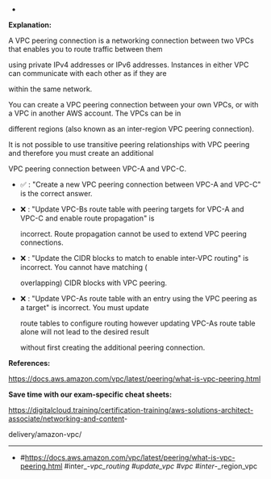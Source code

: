 *

**Explanation:**

A VPC peering connection is a networking connection between two VPCs that enables you to route traffic between them

using private IPv4 addresses or IPv6 addresses. Instances in either VPC can communicate with each other as if they are

within the same network.

You can create a VPC peering connection between your own VPCs, or with a VPC in another AWS account. The VPCs can be in

different regions (also known as an inter-region VPC peering connection).

It is not possible to use transitive peering relationships with VPC peering and therefore you must create an additional

VPC peering connection between VPC-A and VPC-C.

* ✅ :  "Create a new VPC peering connection between VPC-A and VPC-C" is the correct answer.

* ❌ :  "Update VPC-Bs route table with peering targets for VPC-A and VPC-C and enable route propagation" is

  incorrect. Route propagation cannot be used to extend VPC peering connections.

* ❌ :  "Update the CIDR blocks to match to enable inter-VPC routing" is incorrect. You cannot have matching (

  overlapping) CIDR blocks with VPC peering.

* ❌ :  "Update VPC-As route table with an entry using the VPC peering as a target" is incorrect. You must update

  route tables to configure routing however updating VPC-As route table alone will not lead to the desired result

  without first creating the additional peering connection.

**References:**

<https://docs.aws.amazon.com/vpc/latest/peering/what-is-vpc-peering.html>

**Save time with our exam-specific cheat sheets:**

<https://digitalcloud.training/certification-training/aws-solutions-architect-associate/networking-and-content>-

delivery/amazon-vpc/

----
* #<https://docs.aws.amazon.com/vpc/latest/peering/what-is-vpc-peering.html> #inter_-_vpc_routing #update_vpc #vpc #inter_-_region_vpc

